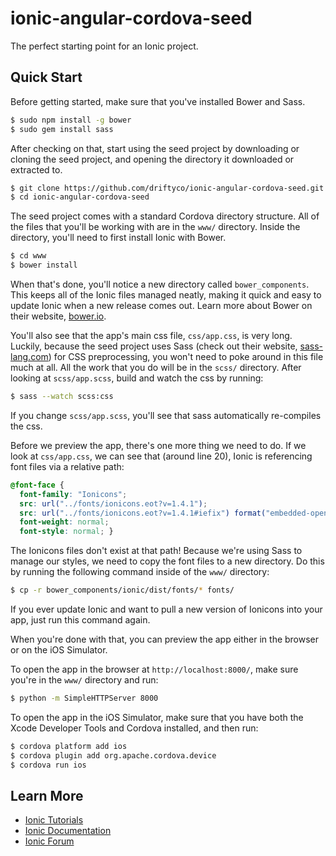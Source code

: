 ionic-angular-cordova-seed
==========================

The perfect starting point for an Ionic project.

## Quick Start

Before getting started, make sure that you've installed Bower and Sass.

```bash
$ sudo npm install -g bower
$ sudo gem install sass
```

After checking on that, start using the seed project by downloading or cloning the seed project, and opening the directory it downloaded or extracted to.

```bash
$ git clone https://github.com/driftyco/ionic-angular-cordova-seed.git
$ cd ionic-angular-cordova-seed
```

The seed project comes with a standard Cordova directory structure. All of the files that you'll be working with are in the ```www/``` directory. Inside the directory, you'll need to first install Ionic with Bower.

```bash
$ cd www
$ bower install
```

When that's done, you'll notice a new directory called ```bower_components```. This keeps all of the Ionic files managed neatly, making it quick and easy to update Ionic when a new release comes out. Learn more about Bower on their website, [bower.io](http://bower.io/).

You'll also see that the app's main css file, ```css/app.css```, is very long. Luckily, because the seed project uses Sass (check out their website, [sass-lang.com](http://sass-lang.com/)) for CSS preprocessing, you won't need to poke around in this file much at all. All the work that you do will be in the ```scss/``` directory. After looking at ```scss/app.scss```, build and watch the css by running:

```bash
$ sass --watch scss:css
```

If you change ```scss/app.scss```, you'll see that sass automatically re-compiles the css.

Before we preview the app, there's one more thing we need to do. If we look at ```css/app.css```, we can see that (around line 20), Ionic is referencing font files via a relative path:

```css
@font-face {
  font-family: "Ionicons";
  src: url("../fonts/ionicons.eot?v=1.4.1");
  src: url("../fonts/ionicons.eot?v=1.4.1#iefix") format("embedded-opentype"), url("../fonts/ionicons.ttf?v=1.4.1") format("truetype"), url("../fonts/ionicons.woff?v=1.4.1") format("woff"), url("../fonts/ionicons.svg?v=1.4.1#Ionicons") format("svg");
  font-weight: normal;
  font-style: normal; }
```

The Ionicons files don't exist at that path! Because we're using Sass to manage our styles, we need to copy the font files to a new directory. Do this by running the following command inside of the ```www/``` directory: 

```bash
$ cp -r bower_components/ionic/dist/fonts/* fonts/
```

If you ever update Ionic and want to pull a new version of Ionicons into your app, just run this command again.

When you're done with that, you can preview the app either in the browser or on the iOS Simulator.

To open the app in the browser at ```http://localhost:8000/```, make sure you're in the ```www/``` directory and run:

```bash
$ python -m SimpleHTTPServer 8000
```

To open the app in the iOS Simulator, make sure that you have both the Xcode Developer Tools and Cordova installed, and then run:

```bash
$ cordova platform add ios
$ cordova plugin add org.apache.cordova.device
$ cordova run ios
```

## Learn More

- [Ionic Tutorials](http://ionicframework.com/tutorials/)
- [Ionic Documentation](http://ionicframework.com/docs/)
- [Ionic Forum](http://forum.ionicframework.com/)
